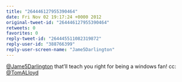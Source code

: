 ```yaml
---
title: "264446127955390464"
date: Fri Nov 02 19:17:24 +0000 2012
original-tweet-id: "264446127955390464"
retweets: 0
favorites: 0
reply-tweet-id: "264445511082319872"
reply-user-id: "388766399"
reply-user-screen-name: "Jame5Darlington"
---
```

<a href="https://twitter.com/Jame5Darlington">@Jame5Darlington</a> that’ll teach you right for being a windows fan! cc: <a href="https://twitter.com/TomALloyd">@TomALloyd</a>
